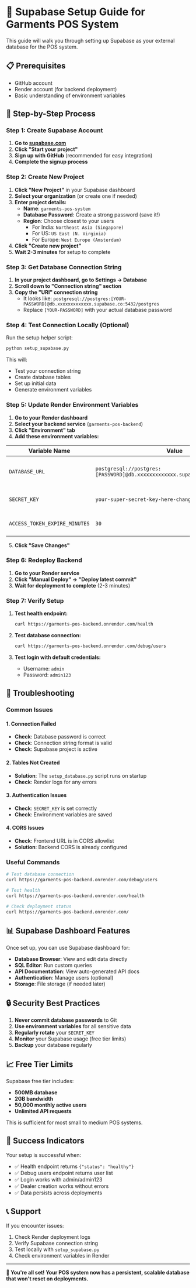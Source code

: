 # 🚀 Supabase Setup Guide for Garments POS System

This guide will walk you through setting up Supabase as your external database for the POS system.

## 📋 Prerequisites

- GitHub account
- Render account (for backend deployment)
- Basic understanding of environment variables

## 🎯 Step-by-Step Process

### **Step 1: Create Supabase Account**

1. **Go to [supabase.com](https://supabase.com)**
2. **Click "Start your project"**
3. **Sign up with GitHub** (recommended for easy integration)
4. **Complete the signup process**

### **Step 2: Create New Project**

1. **Click "New Project"** in your Supabase dashboard
2. **Select your organization** (or create one if needed)
3. **Enter project details:**
   - **Name**: `garments-pos-system`
   - **Database Password**: Create a strong password (save it!)
   - **Region**: Choose closest to your users
     - For India: `Northeast Asia (Singapore)`
     - For US: `US East (N. Virginia)`
     - For Europe: `West Europe (Amsterdam)`
4. **Click "Create new project"**
5. **Wait 2-3 minutes** for setup to complete

### **Step 3: Get Database Connection String**

1. **In your project dashboard, go to Settings → Database**
2. **Scroll down to "Connection string" section**
3. **Copy the "URI" connection string**
   - It looks like: `postgresql://postgres:[YOUR-PASSWORD]@db.xxxxxxxxxxxxx.supabase.co:5432/postgres`
   - Replace `[YOUR-PASSWORD]` with your actual database password

### **Step 4: Test Connection Locally (Optional)**

Run the setup helper script:

```bash
python setup_supabase.py
```

This will:
- Test your connection string
- Create database tables
- Set up initial data
- Generate environment variables

### **Step 5: Update Render Environment Variables**

1. **Go to your Render dashboard**
2. **Select your backend service** (`garments-pos-backend`)
3. **Click "Environment" tab**
4. **Add these environment variables:**

| Variable Name | Value | Description |
|---------------|-------|-------------|
| `DATABASE_URL` | `postgresql://postgres:[PASSWORD]@db.xxxxxxxxxxxxx.supabase.co:5432/postgres` | Your Supabase connection string |
| `SECRET_KEY` | `your-super-secret-key-here-change-this-in-production` | Random string for JWT tokens |
| `ACCESS_TOKEN_EXPIRE_MINUTES` | `30` | Token expiration time |

5. **Click "Save Changes"**

### **Step 6: Redeploy Backend**

1. **Go to your Render service**
2. **Click "Manual Deploy" → "Deploy latest commit"**
3. **Wait for deployment to complete** (2-3 minutes)

### **Step 7: Verify Setup**

1. **Test health endpoint:**
   ```bash
   curl https://garments-pos-backend.onrender.com/health
   ```

2. **Test database connection:**
   ```bash
   curl https://garments-pos-backend.onrender.com/debug/users
   ```

3. **Test login with default credentials:**
   - Username: `admin`
   - Password: `admin123`

## 🔧 Troubleshooting

### **Common Issues**

#### **1. Connection Failed**
- **Check**: Database password is correct
- **Check**: Connection string format is valid
- **Check**: Supabase project is active

#### **2. Tables Not Created**
- **Solution**: The `setup_database.py` script runs on startup
- **Check**: Render logs for any errors

#### **3. Authentication Issues**
- **Check**: `SECRET_KEY` is set correctly
- **Check**: Environment variables are saved

#### **4. CORS Issues**
- **Check**: Frontend URL is in CORS allowlist
- **Solution**: Backend CORS is already configured

### **Useful Commands**

```bash
# Test database connection
curl https://garments-pos-backend.onrender.com/debug/users

# Test health
curl https://garments-pos-backend.onrender.com/health

# Check deployment status
curl https://garments-pos-backend.onrender.com/
```

## 📊 Supabase Dashboard Features

Once set up, you can use Supabase dashboard for:

- **Database Browser**: View and edit data directly
- **SQL Editor**: Run custom queries
- **API Documentation**: View auto-generated API docs
- **Authentication**: Manage users (optional)
- **Storage**: File storage (if needed later)

## 🔒 Security Best Practices

1. **Never commit database passwords** to Git
2. **Use environment variables** for all sensitive data
3. **Regularly rotate** your `SECRET_KEY`
4. **Monitor** your Supabase usage (free tier limits)
5. **Backup** your database regularly

## 📈 Free Tier Limits

Supabase free tier includes:
- **500MB database**
- **2GB bandwidth**
- **50,000 monthly active users**
- **Unlimited API requests**

This is sufficient for most small to medium POS systems.

## 🎉 Success Indicators

Your setup is successful when:
- ✅ Health endpoint returns `{"status": "healthy"}`
- ✅ Debug users endpoint returns user list
- ✅ Login works with admin/admin123
- ✅ Dealer creation works without errors
- ✅ Data persists across deployments

## 📞 Support

If you encounter issues:
1. Check Render deployment logs
2. Verify Supabase connection string
3. Test locally with `setup_supabase.py`
4. Check environment variables in Render

---

**🎯 You're all set! Your POS system now has a persistent, scalable database that won't reset on deployments.** 